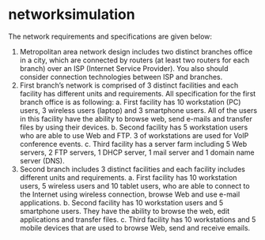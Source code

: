 # networksimulation

The network requirements and specifications are given below:
1. Metropolitan area network design includes two distinct branches office in a city, which are
connected by routers (at least two routers for each branch) over an ISP (Internet Service
Provider). You also should consider connection technologies between ISP and branches.
2. First branch’s network is comprised of 3 distinct facilities and each facility has different units
and requirements. All specification for the first branch office is as following:
a. First facility has 10 workstation (PC) users, 3 wireless users (laptop) and 3 smartphone
users. All of the users in this facility have the ability to browse web, send e-mails and
transfer files by using their devices.
b. Second facility has 5 workstation users who are able to use Web and FTP. 3 of
workstations are used for VoIP conference events.
c. Third facility has a server farm including 5 Web servers, 2 FTP servers, 1 DHCP
server, 1 mail server and 1 domain name server (DNS).
3. Second branch includes 3 distinct facilities and each facility includes different units and
requirements.
a. First facility has 10 workstation users, 5 wireless users and 10 tablet users, who are able
to connect to the Internet using wireless connection, browse Web and use e-mail
applications.
b. Second facility has 10 workstation users and 5 smartphone users. They have the
ability to browse the web, edit applications and transfer files.
c. Third facility has 10 workstations and 5 mobile devices that are used to browse Web,
send and receive emails.

